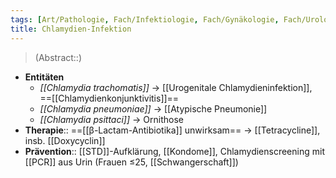 ```yaml
---
tags: [Art/Pathologie, Fach/Infektiologie, Fach/Gynäkologie, Fach/Urologie]
title: Chlamydien-Infektion
---
```

> (Abstract::)
- **Entitäten**
	- *[[Chlamydia trachomatis]]* → [[Urogenitale Chlamydieninfektion]], ==[[Chlamydienkonjunktivitis]]==
	- *[[Chlamydia pneumoniae]]* → [[Atypische Pneumonie]]
	- *[[Chlamydia psittaci]]* → Ornithose
- **Therapie**:: ==[[β-Lactam-Antibiotika]] unwirksam== → [[Tetracycline]], insb. [[Doxycyclin]]
- **Prävention**:: [[STD]]-Aufklärung, [[Kondome]], Chlamydienscreening mit [[PCR]] aus Urin (Frauen ≤25, [[Schwangerschaft]])